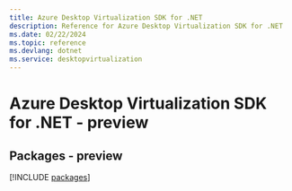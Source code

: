 ```yaml
---
title: Azure Desktop Virtualization SDK for .NET
description: Reference for Azure Desktop Virtualization SDK for .NET
ms.date: 02/22/2024
ms.topic: reference
ms.devlang: dotnet
ms.service: desktopvirtualization
---
```

# Azure Desktop Virtualization SDK for .NET - preview
## Packages - preview
[!INCLUDE [packages](desktop-virtualization-index.md)]
